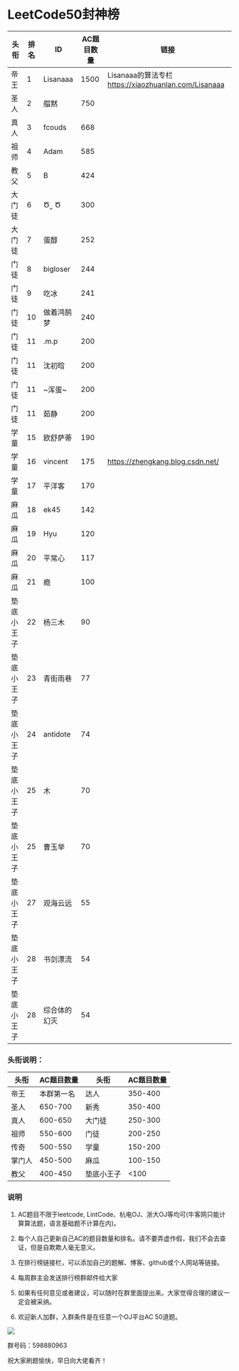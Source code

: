# LeetCode50封神榜

|头衔|排名|ID|AC题目数量|链接|
|---|---|---|---|---|
|帝王|1|Lisanaaa|1500|Lisanaaa的算法专栏 https://xiaozhuanlan.com/Lisanaaa|
|圣人|2|艒黙| 750||
|真人|3|fcouds|668||
|祖师|4|Adam|585||
|教父|5|B|424||
|大门徒|6|Ծ‸ Ծ|300|
|大门徒|7|蛋醇|252|
|门徒|8|bigloser|244|
|门徒|9|吃冰|241|
|门徒|10|做着鸿鹄梦|240|
|门徒|11|.m.p|200||
|门徒|11|沈初晗|200||
|门徒|11|~浑蛋~|200|
|门徒|11|茹静|200||
|学童|15|欧舒萨蒂|190||
|学童|16|vincent|175|https://zhengkang.blog.csdn.net/|
|学童|17|平洋客|170|
|麻瓜|18|ek45|142||
|麻瓜|19|Hyu|120||
|麻瓜|20|平常心|117|
|麻瓜|21|瘾|100||
|垫底小王子|22|杨三木|90||
|垫底小王子|23|青街雨巷|77|
|垫底小王子|24|antidote|74|
|垫底小王子|25|木|70|
|垫底小王子|25|曹玉举|70|
|垫底小王子|27|观海云远|55|
|垫底小王子|28|书剑漂流|54|
|垫底小王子|28|综合体的幻灭|54|

### 头衔说明：

|头衔|AC题目数量|头衔|AC题目数量|
|---|---|---|---|
|帝王|本群第一名|达人|350-400|
|圣人|650-700|新秀|350-400|
|真人|600-650|大门徒|250-300|
|祖师|550-600|门徒|200-250|
|传奇|500-550|学童|150-200|
|掌门人|450-500|麻瓜|100-150|
|教父|400-450|垫底小王子|<100|


### 说明

1. AC题目不限于leetcode, LintCode、杭电OJ、浙大OJ等均可(牛客网只能计算算法题，语言基础题不计算在内)。
   
2. 每个人自己更新自己AC的题目数量和排名。请不要弄虚作假，我们不会去查证，但是自欺欺人毫无意义。

3. 在排行榜链接栏，可以添加自己的题解、博客、github或个人网站等链接。

4. 每周群主会发送排行榜群邮件给大家

5. 如果有任何意见或者建议，可以随时在群里面提出来。大家觉得合理的建议一定会被采纳。

6. 欢迎新人加群，入群条件是在任意一个OJ平台AC 50道题。


![](https://github.com/zkangHUST/LeetCodeRanking/blob/master/Src/QQ.jpg?raw=true)

群号码：598880963

祝大家刷题愉快，早日向大佬看齐！